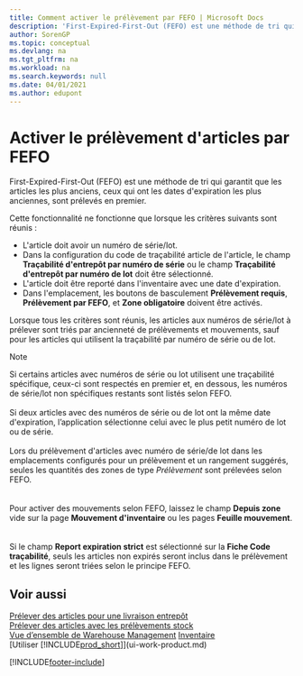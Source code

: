 ```yaml
---
title: Comment activer le prélèvement par FEFO | Microsoft Docs
description: 'First-Expired-First-Out (FEFO) est une méthode de tri qui garantit que les articles les plus anciens, ceux qui ont les dates d''expiration les plus anciennes, sont prélevés en premier.'
author: SorenGP
ms.topic: conceptual
ms.devlang: na
ms.tgt_pltfrm: na
ms.workload: na
ms.search.keywords: null
ms.date: 04/01/2021
ms.author: edupont
---
```

# <a name="enable-picking-items-by-fefo"></a><a name="enable-picking-items-by-fefo"></a><a name="enable-picking-items-by-fefo"></a>Activer le prélèvement d'articles par FEFO
First-Expired-First-Out (FEFO) est une méthode de tri qui garantit que les articles les plus anciens, ceux qui ont les dates d'expiration les plus anciennes, sont prélevés en premier.  

 Cette fonctionnalité ne fonctionne que lorsque les critères suivants sont réunis :  

-   L'article doit avoir un numéro de série/lot.  
-   Dans la configuration du code de traçabilité article de l'article, le champ **Traçabilité d'entrepôt par numéro de série** ou le champ **Traçabilité d'entrepôt par numéro de lot** doit être sélectionné.  
-   L'article doit être reporté dans l'inventaire avec une date d'expiration.  
-   Dans l'emplacement, les boutons de basculement **Prélèvement requis**, **Prélèvement par FEFO**, et **Zone obligatoire** doivent être activés.  

 Lorsque tous les critères sont réunis, les articles aux numéros de série/lot à prélever sont triés par ancienneté de prélèvements et mouvements, sauf pour les articles qui utilisent la traçabilité par numéro de série ou de lot.  

> [!NOTE]  
> Si certains articles avec numéros de série ou lot utilisent une traçabilité spécifique, ceux-ci sont respectés en premier et, en dessous, les numéros de série/lot non spécifiques restants sont listés selon FEFO.
<br /><br />
Si deux articles avec des numéros de série ou de lot ont la même date d'expiration, l’application sélectionne celui avec le plus petit numéro de lot ou de série.
<br /><br />
Lors du prélèvement d'articles avec numéro de série/de lot dans les emplacements configurés pour un prélèvement et un rangement suggérés, seules les quantités des zones de type *Prélèvement* sont prélevées selon FEFO.  
<br /><br />
Pour activer des mouvements selon FEFO, laissez le champ **Depuis zone** vide sur la page **Mouvement d'inventaire** ou les pages **Feuille mouvement**.  
<br /><br />
Si le champ **Report expiration strict** est sélectionné sur la **Fiche Code traçabilité**, seuls les articles non expirés seront inclus dans le prélèvement et les lignes seront triées selon le principe FEFO.

## <a name="see-also"></a><a name="see-also"></a><a name="see-also"></a>Voir aussi
[Prélever des articles pour une livraison entrepôt](warehouse-how-to-pick-items-for-warehouse-shipment.md)   
[Prélever des articles avec les prélèvements stock](warehouse-how-to-pick-items-with-inventory-picks.md)   
[Vue d’ensemble de Warehouse Management](design-details-warehouse-management.md)
[Inventaire](inventory-manage-inventory.md)  
[Utiliser [!INCLUDE[prod_short](includes/prod_short.md)]](ui-work-product.md)


[!INCLUDE[footer-include](includes/footer-banner.md)]
